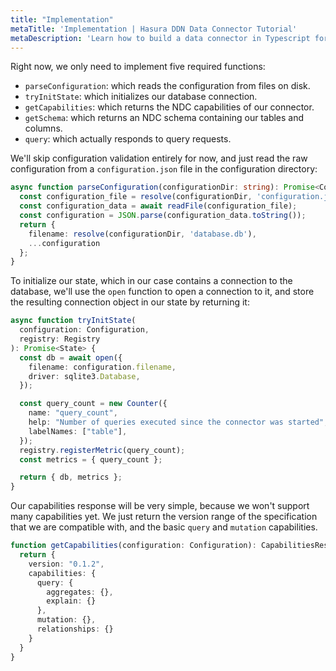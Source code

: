 ```yaml
---
title: "Implementation"
metaTitle: 'Implementation | Hasura DDN Data Connector Tutorial'
metaDescription: 'Learn how to build a data connector in Typescript for Hasura DDN'
---
```


Right now, we only need to implement five required functions:
- `parseConfiguration`: which reads the configuration from files on disk.
- `tryInitState`: which initializes our database connection.
- `getCapabilities`: which returns the NDC capabilities of our connector.
- `getSchema`: which returns an NDC schema containing our tables and columns.
- `query`: which actually responds to query requests.

We'll skip configuration validation entirely for now, and just read the raw configuration from a `configuration.json` 
file in the configuration directory:

[//]: # (TODO: Need to understand what this is)

```typescript
async function parseConfiguration(configurationDir: string): Promise<Configuration> {
  const configuration_file = resolve(configurationDir, 'configuration.json');
  const configuration_data = await readFile(configuration_file);
  const configuration = JSON.parse(configuration_data.toString());
  return {
    filename: resolve(configurationDir, 'database.db'),
    ...configuration
  };
}
```

To initialize our state, which in our case contains a connection to the database, we'll use the `open` function to 
open a connection to it, and store the resulting connection object in our state by returning it:

```typescript
async function tryInitState(
  configuration: Configuration,
  registry: Registry
): Promise<State> {
  const db = await open({
    filename: configuration.filename,
    driver: sqlite3.Database,
  });

  const query_count = new Counter({
    name: "query_count",
    help: "Number of queries executed since the connector was started",
    labelNames: ["table"],
  });
  registry.registerMetric(query_count);
  const metrics = { query_count };

  return { db, metrics };
}
```

[//]: # (TODO: Link to the relevant part of the spec)
Our capabilities response will be very simple, because we won't support many capabilities yet. We just return the 
version range of the specification that we are compatible with, and the basic `query` and `mutation` capabilities.

```typescript
function getCapabilities(configuration: Configuration): CapabilitiesResponse {
  return {
    version: "0.1.2",
    capabilities: {
      query: {
        aggregates: {},
        explain: {}
      },
      mutation: {},
      relationships: {}
    }
  }
}
```